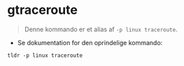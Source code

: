 # gtraceroute

> Denne kommando er et alias af `-p linux traceroute`.

- Se dokumentation for den oprindelige kommando:

`tldr -p linux traceroute`
